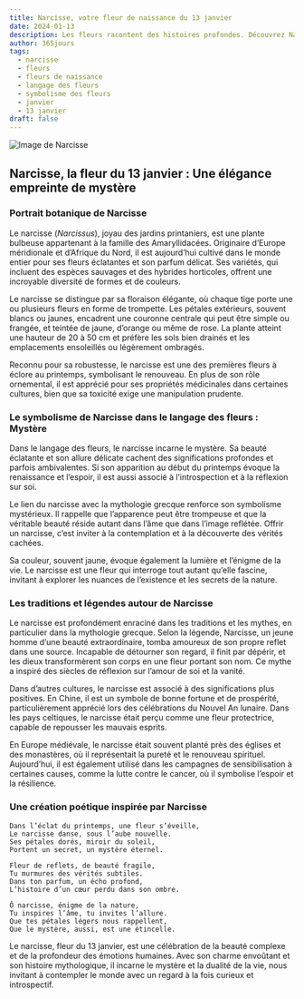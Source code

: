 ```yaml
---
title: Narcisse, votre fleur de naissance du 13 janvier
date: 2024-01-13
description: Les fleurs racontent des histoires profondes. Découvrez Narcisse, votre fleur de naissance du 13 janvier, ses symboles et récits fascinants. Plongez dans sa signification et son langage unique dans l'art floral.
author: 365jours
tags:
  - narcisse
  - fleurs
  - fleurs de naissance
  - langage des fleurs
  - symbolisme des fleurs
  - janvier
  - 13 janvier
draft: false
---
```



![Image de Narcisse](https://cdn.pixabay.com/photo/2021/04/06/19/20/daffodils-6157253_1280.jpg#center)


## Narcisse, la fleur du 13 janvier : Une élégance empreinte de mystère

### Portrait botanique de Narcisse

Le narcisse (_Narcissus_), joyau des jardins printaniers, est une plante bulbeuse appartenant à la famille des Amaryllidacées. Originaire d’Europe méridionale et d’Afrique du Nord, il est aujourd’hui cultivé dans le monde entier pour ses fleurs éclatantes et son parfum délicat. Ses variétés, qui incluent des espèces sauvages et des hybrides horticoles, offrent une incroyable diversité de formes et de couleurs.

Le narcisse se distingue par sa floraison élégante, où chaque tige porte une ou plusieurs fleurs en forme de trompette. Les pétales extérieurs, souvent blancs ou jaunes, encadrent une couronne centrale qui peut être simple ou frangée, et teintée de jaune, d’orange ou même de rose. La plante atteint une hauteur de 20 à 50 cm et préfère les sols bien drainés et les emplacements ensoleillés ou légèrement ombragés.

Reconnu pour sa robustesse, le narcisse est une des premières fleurs à éclore au printemps, symbolisant le renouveau. En plus de son rôle ornemental, il est apprécié pour ses propriétés médicinales dans certaines cultures, bien que sa toxicité exige une manipulation prudente.

### Le symbolisme de Narcisse dans le langage des fleurs : Mystère

Dans le langage des fleurs, le narcisse incarne le mystère. Sa beauté éclatante et son allure délicate cachent des significations profondes et parfois ambivalentes. Si son apparition au début du printemps évoque la renaissance et l’espoir, il est aussi associé à l’introspection et à la réflexion sur soi.

Le lien du narcisse avec la mythologie grecque renforce son symbolisme mystérieux. Il rappelle que l’apparence peut être trompeuse et que la véritable beauté réside autant dans l’âme que dans l’image reflétée. Offrir un narcisse, c’est inviter à la contemplation et à la découverte des vérités cachées.

Sa couleur, souvent jaune, évoque également la lumière et l’énigme de la vie. Le narcisse est une fleur qui interroge tout autant qu’elle fascine, invitant à explorer les nuances de l’existence et les secrets de la nature.

### Les traditions et légendes autour de Narcisse

Le narcisse est profondément enraciné dans les traditions et les mythes, en particulier dans la mythologie grecque. Selon la légende, Narcisse, un jeune homme d’une beauté extraordinaire, tomba amoureux de son propre reflet dans une source. Incapable de détourner son regard, il finit par dépérir, et les dieux transformèrent son corps en une fleur portant son nom. Ce mythe a inspiré des siècles de réflexion sur l’amour de soi et la vanité.

Dans d’autres cultures, le narcisse est associé à des significations plus positives. En Chine, il est un symbole de bonne fortune et de prospérité, particulièrement apprécié lors des célébrations du Nouvel An lunaire. Dans les pays celtiques, le narcisse était perçu comme une fleur protectrice, capable de repousser les mauvais esprits.

En Europe médiévale, le narcisse était souvent planté près des églises et des monastères, où il représentait la pureté et le renouveau spirituel. Aujourd’hui, il est également utilisé dans les campagnes de sensibilisation à certaines causes, comme la lutte contre le cancer, où il symbolise l’espoir et la résilience.

### Une création poétique inspirée par Narcisse

```
Dans l’éclat du printemps, une fleur s’éveille,  
Le narcisse danse, sous l’aube nouvelle.  
Ses pétales dorés, miroir du soleil,  
Portent un secret, un mystère éternel.  

Fleur de reflets, de beauté fragile,  
Tu murmures des vérités subtiles.  
Dans ton parfum, un écho profond,  
L’histoire d’un cœur perdu dans son ombre.  

Ô narcisse, énigme de la nature,  
Tu inspires l’âme, tu invites l’allure.  
Que tes pétales légers nous rappellent,  
Que le mystère, aussi, est une étincelle.  
```

Le narcisse, fleur du 13 janvier, est une célébration de la beauté complexe et de la profondeur des émotions humaines. Avec son charme envoûtant et son histoire mythologique, il incarne le mystère et la dualité de la vie, nous invitant à contempler le monde avec un regard à la fois curieux et introspectif.